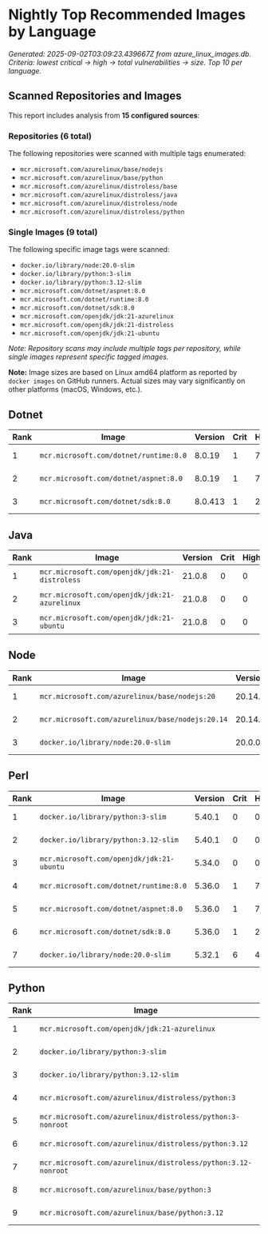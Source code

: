 # Nightly Top Recommended Images by Language

_Generated: 2025-09-02T03:09:23.439667Z from azure_linux_images.db. Criteria: lowest critical -> high -> total vulnerabilities -> size. Top 10 per language._

## Scanned Repositories and Images

This report includes analysis from **15 configured sources**:

### Repositories (6 total)

The following repositories were scanned with multiple tags enumerated:

- `mcr.microsoft.com/azurelinux/base/nodejs`
- `mcr.microsoft.com/azurelinux/base/python`
- `mcr.microsoft.com/azurelinux/distroless/base`
- `mcr.microsoft.com/azurelinux/distroless/java`
- `mcr.microsoft.com/azurelinux/distroless/node`
- `mcr.microsoft.com/azurelinux/distroless/python`

### Single Images (9 total)

The following specific image tags were scanned:

- `docker.io/library/node:20.0-slim`
- `docker.io/library/python:3-slim`
- `docker.io/library/python:3.12-slim`
- `mcr.microsoft.com/dotnet/aspnet:8.0`
- `mcr.microsoft.com/dotnet/runtime:8.0`
- `mcr.microsoft.com/dotnet/sdk:8.0`
- `mcr.microsoft.com/openjdk/jdk:21-azurelinux`
- `mcr.microsoft.com/openjdk/jdk:21-distroless`
- `mcr.microsoft.com/openjdk/jdk:21-ubuntu`

_Note: Repository scans may include multiple tags per repository, while single images represent specific tagged images._

**Note:** Image sizes are based on Linux amd64 platform as reported by `docker images` on GitHub runners. Actual sizes may vary significantly on other platforms (macOS, Windows, etc.).

## Dotnet

| Rank | Image | Version | Crit | High | Total | Size |
|------|-------|---------|------|------|-------|------|
| 1 | `mcr.microsoft.com/dotnet/runtime:8.0` | 8.0.19 | 1 | 7 | 83 | 193.0 MB |
| 2 | `mcr.microsoft.com/dotnet/aspnet:8.0` | 8.0.19 | 1 | 7 | 83 | 218.0 MB |
| 3 | `mcr.microsoft.com/dotnet/sdk:8.0` | 8.0.413 | 1 | 23 | 150 | 847.0 MB |

## Java

| Rank | Image | Version | Crit | High | Total | Size |
|------|-------|---------|------|------|-------|------|
| 1 | `mcr.microsoft.com/openjdk/jdk:21-distroless` | 21.0.8 | 0 | 0 | 0 | 341.0 MB |
| 2 | `mcr.microsoft.com/openjdk/jdk:21-azurelinux` | 21.0.8 | 0 | 0 | 0 | 474.0 MB |
| 3 | `mcr.microsoft.com/openjdk/jdk:21-ubuntu` | 21.0.8 | 0 | 0 | 52 | 447.0 MB |

## Node

| Rank | Image | Version | Crit | High | Total | Size |
|------|-------|---------|------|------|-------|------|
| 1 | `mcr.microsoft.com/azurelinux/base/nodejs:20` | 20.14.0 | 0 | 1 | 1 | 146.0 MB |
| 2 | `mcr.microsoft.com/azurelinux/base/nodejs:20.14` | 20.14.0 | 0 | 1 | 1 | 146.0 MB |
| 3 | `docker.io/library/node:20.0-slim` | 20.0.0 | 6 | 41 | 215 | 250.0 MB |

## Perl

| Rank | Image | Version | Crit | High | Total | Size |
|------|-------|---------|------|------|-------|------|
| 1 | `docker.io/library/python:3-slim` | 5.40.1 | 0 | 0 | 52 | 117.0 MB |
| 2 | `docker.io/library/python:3.12-slim` | 5.40.1 | 0 | 0 | 52 | 119.0 MB |
| 3 | `mcr.microsoft.com/openjdk/jdk:21-ubuntu` | 5.34.0 | 0 | 0 | 52 | 447.0 MB |
| 4 | `mcr.microsoft.com/dotnet/runtime:8.0` | 5.36.0 | 1 | 7 | 83 | 193.0 MB |
| 5 | `mcr.microsoft.com/dotnet/aspnet:8.0` | 5.36.0 | 1 | 7 | 83 | 218.0 MB |
| 6 | `mcr.microsoft.com/dotnet/sdk:8.0` | 5.36.0 | 1 | 23 | 150 | 847.0 MB |
| 7 | `docker.io/library/node:20.0-slim` | 5.32.1 | 6 | 41 | 215 | 250.0 MB |

## Python

| Rank | Image | Version | Crit | High | Total | Size |
|------|-------|---------|------|------|-------|------|
| 1 | `mcr.microsoft.com/openjdk/jdk:21-azurelinux` | 3.12.9 | 0 | 0 | 0 | 474.0 MB |
| 2 | `docker.io/library/python:3-slim` | 3.13.7 | 0 | 0 | 52 | 117.0 MB |
| 3 | `docker.io/library/python:3.12-slim` | 3.12.11 | 0 | 0 | 52 | 119.0 MB |
| 4 | `mcr.microsoft.com/azurelinux/distroless/python:3` | 3.12.9 | 0 | 3 | 3 | 83.8 MB |
| 5 | `mcr.microsoft.com/azurelinux/distroless/python:3-nonroot` | 3.12.9 | 0 | 3 | 3 | 83.8 MB |
| 6 | `mcr.microsoft.com/azurelinux/distroless/python:3.12` | 3.12.9 | 0 | 3 | 3 | 83.8 MB |
| 7 | `mcr.microsoft.com/azurelinux/distroless/python:3.12-nonroot` | 3.12.9 | 0 | 3 | 3 | 83.8 MB |
| 8 | `mcr.microsoft.com/azurelinux/base/python:3` | 3.12.9 | 0 | 3 | 3 | 138.0 MB |
| 9 | `mcr.microsoft.com/azurelinux/base/python:3.12` | 3.12.9 | 0 | 3 | 3 | 138.0 MB |

